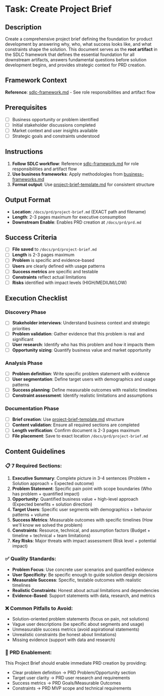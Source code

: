 # Task: Create Project Brief

## Description

Create a comprehensive project brief defining the foundation for product development by answering why, who, what success looks like, and what constraints shape the solution. This document serves as the **root artifact** in the SDLC framework that defines the essential foundation for all downstream artifacts, answers fundamental questions before solution development begins, and provides strategic context for PRD creation.

## Framework Context

**Reference**: [sdlc-framework.md](./.krci-ai/data/common/sdlc-framework.md) - See role responsibilities and artifact flow

## Prerequisites

- [ ] Business opportunity or problem identified
- [ ] Initial stakeholder discussions completed
- [ ] Market context and user insights available
- [ ] Strategic goals and constraints understood

## Instructions

1. **Follow SDLC workflow**: Reference [sdlc-framework.md](./.krci-ai/data/common/sdlc-framework.md) for role responsibilities and artifact flow
2. **Use business frameworks**: Apply methodologies from [business-frameworks.md](./.krci-ai/data/business-frameworks.md)
3. **Format output**: Use [project-brief-template.md](./.krci-ai/templates/project-brief-template.md) for consistent structure

## Output Format

- **Location**: `/docs/prd/project-brief.md` (EXACT path and filename)
- **Length**: 2-3 pages maximum for executive consumption
- **Downstream Enable**: Enables PRD creation at `/docs/prd/prd.md`

## Success Criteria

- [ ] **File saved** to `/docs/prd/project-brief.md`
- [ ] **Length** is 2-3 pages maximum
- [ ] **Problem** is specific and evidence-based
- [ ] **Users** are clearly defined with usage patterns
- [ ] **Success metrics** are specific and testable
- [ ] **Constraints** reflect actual limitations
- [ ] **Risks** identified with impact levels (HIGH/MEDIUM/LOW)

## Execution Checklist

### Discovery Phase

- [ ] **Stakeholder interviews**: Understand business context and strategic priorities
- [ ] **Problem validation**: Gather evidence that this problem is real and significant
- [ ] **User research**: Identify who has this problem and how it impacts them
- [ ] **Opportunity sizing**: Quantify business value and market opportunity

### Analysis Phase

- [ ] **Problem definition**: Write specific problem statement with evidence
- [ ] **User segmentation**: Define target users with demographics and usage patterns
- [ ] **Success planning**: Define measurable outcomes with realistic timelines
- [ ] **Constraint assessment**: Identify realistic limitations and assumptions

### Documentation Phase

- [ ] **Brief creation**: Use [project-brief-template.md](./.krci-ai/templates/project-brief-template.md) structure
- [ ] **Content validation**: Ensure all required sections are completed
- [ ] **Length verification**: Confirm document is 2-3 pages maximum
- [ ] **File placement**: Save to exact location `/docs/prd/project-brief.md`

## Content Guidelines

### 📋 **7 Required Sections:**

1. **Executive Summary**: Complete picture in 3-4 sentences (Problem + Solution approach + Expected outcome)
2. **Problem Statement**: Specific pain point with scope boundaries (Who has problem + quantified impact)
3. **Opportunity**: Quantified business value + high-level approach (Expected benefits + solution direction)
4. **Target Users**: Specific user segments with demographics + behavior patterns + volume
5. **Success Metrics**: Measurable outcomes with specific timelines (How we'll know we solved the problem)
6. **Constraints**: Resource, technical, and assumption factors (Budget + timeline + technical + team limitations)
7. **Key Risks**: Major threats with impact assessment (Risk level + potential impact)

### ✅ **Quality Standards:**

- **Problem Focus**: Use concrete user scenarios and quantified evidence
- **User Specificity**: Be specific enough to guide solution design decisions
- **Measurable Success**: Specific, testable outcomes with realistic timelines
- **Realistic Constraints**: Honest about actual limitations and dependencies
- **Evidence-Based**: Support statements with data, research, and metrics

### ❌ **Common Pitfalls to Avoid:**

- Solution-oriented problem statements (focus on pain, not solutions)
- Vague user descriptions (be specific about segments and usage)
- Unmeasurable success metrics (avoid aspirational statements)
- Unrealistic constraints (be honest about limitations)
- Missing evidence (support with data and research)

### 🎯 **PRD Enablement:**

This Project Brief should enable immediate PRD creation by providing:

- Clear problem definition → PRD Problem/Opportunity section
- Target user clarity → PRD user research and requirements
- Success metrics → PRD Goals/Measurable Outcomes
- Constraints → PRD MVP scope and technical requirements
